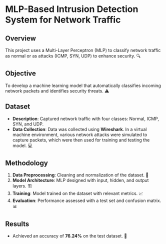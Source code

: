 # MLP-Based Intrusion Detection System for Network Traffic

## Overview
This project uses a Multi-Layer Perceptron (MLP) to classify network traffic as normal or as attacks (ICMP, SYN, UDP) to enhance security. 🔍

## Objective
To develop a machine learning model that automatically classifies incoming network packets and identifies security threats. ⚠️

## Dataset
- **Description**: Captured network traffic with four classes: Normal, ICMP, SYN, and UDP.
- **Data Collection**: Data was collected using **Wireshark**. In a virtual machine environment, various network attacks were simulated to capture packets, which were then used for training and testing the model. 💻

## Methodology
1. **Data Preprocessing**: Cleaning and normalization of the dataset. 🧹
2. **Model Architecture**: MLP designed with input, hidden, and output layers. 🏗️
3. **Training**: Model trained on the dataset with relevant metrics. 📈
4. **Evaluation**: Performance assessed with a test set and confusion matrix. 📊

## Results
- Achieved an accuracy of **76.24%** on the test dataset. 🎉
